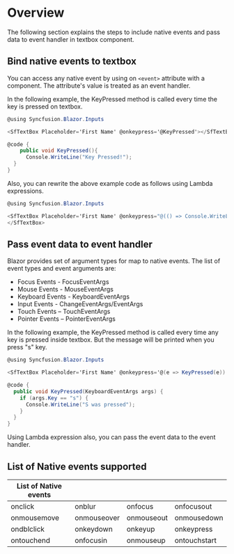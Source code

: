 # Overview

The following section explains the steps to include native events and pass data to event handler in textbox component.

## Bind native events to textbox

You can access any native event by using on `<event>` attribute with a component. The attribute's value is treated as an event handler.

In the following example, the KeyPressed method is called every time the key is pressed on textbox.

```csharp
@using Syncfusion.Blazor.Inputs

<SfTextBox Placeholder='First Name' @onkeypress='@KeyPressed'></SfTextBox>

@code {
    public void KeyPressed(){
      Console.WriteLine("Key Pressed!");
  }
}
```

Also, you can rewrite the above example code as follows using Lambda expressions.

```csharp
@using Syncfusion.Blazor.Inputs

<SfTextBox Placeholder='First Name' @onkeypress="@(() => Console.WriteLine("Key Pressed!"))">
</SfTextBox>
```

## Pass event data to event handler

Blazor provides set of argument types for map to native events. The list of event types and event arguments are:

* Focus Events - FocusEventArgs
* Mouse Events - MouseEventArgs
* Keyboard Events - KeyboardEventArgs
* Input Events - ChangeEventArgs/EventArgs
* Touch Events – TouchEventArgs
* Pointer Events – PointerEventArgs

In the following example, the KeyPressed method is called every time any key is pressed inside textbox. But the message will be printed when you press "s" key.

```csharp
@using Syncfusion.Blazor.Inputs

<SfTextBox Placeholder='First Name' @onkeypress='@(e => KeyPressed(e))' ></SfTextBox>

@code {
  public void KeyPressed(KeyboardEventArgs args) {
    if (args.Key == "s") {
      Console.WriteLine("S was pressed");
    }
  }
}
```

Using Lambda expression also, you can pass the event data to the event handler.

## List of Native events supported

| List of Native events |  |  | |
| --- | --- | --- | --- |
| onclick | onblur | onfocus | onfocusout |
| onmousemove | onmouseover | onmouseout | onmousedown | onmouseup |
| ondblclick | onkeydown | onkeyup | onkeypress |
| ontouchend | onfocusin | onmouseup | ontouchstart |
